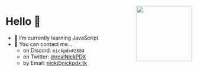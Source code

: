 <img align="right" height=150 width=150 src="https://i.imgur.com/wkGKthW.png" /> </p>
<h1>Hello 👋</h1>

* 🌱 I’m currently learning JavaScript
* 💬 You can contact me...
  - on Discord: `nickpdx#2884`
  - on Twitter: [@realNickPDX](https://twitter.com/realNickPDX)
  - by Email: [nick@nickpdx.tk](mailto:nick@nickpdx.tk)

